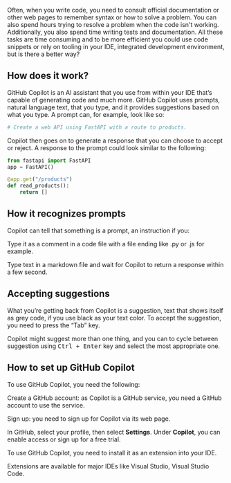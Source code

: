 Often, when you write code, you need to consult official documentation or other web pages to remember syntax or how to solve a problem. You can also spend hours trying to resolve a problem when the code isn't working. Additionally, you also spend time writing tests and documentation. All these tasks are time consuming and to be more efficient you could use code snippets or rely on tooling in your IDE, integrated development environment, but is there a better way?

## How does it work?

GitHub Copilot is an AI assistant that you use from within your IDE that’s capable of generating code and much more. GitHub Copilot uses prompts, natural language text, that you type, and it provides suggestions based on what you type. A prompt can, for example, look like so:

```python
# Create a web API using FastAPI with a route to products.
```

Copilot then goes on to generate a response that you can choose to accept or reject. A response to the prompt could look similar to the following:

```python
from fastapi import FastAPI
app = FastAPI()

@app.get("/products")
def read_products():
    return []
```

## How it recognizes prompts

Copilot can tell that something is a prompt, an instruction if you:

Type it as a comment in a code file with a file ending like .py or .js for example.

Type text in a markdown file and wait for Copilot to return a response within a few second.

## Accepting suggestions

What you’re getting back from Copilot is a suggestion, text that shows itself as grey code, if you use black as your text color. To accept the suggestion, you need to press the “Tab” key.

Copilot might suggest more than one thing, and you can to cycle between suggestion using <kbd>Ctrl + Enter</kbd> key and select the most appropriate one.

## How to set up GitHub Copilot

To use GitHub Copilot, you need the following:

Create a GitHub account: as Copilot is a GitHub service, you need a GitHub account to use the service.

Sign up: you need to sign up for Copilot via its web page.

In GitHub, select your profile, then select **Settings**. Under **Copilot**, you can enable access or sign up for a free trial.

To use GitHub Copilot, you need to install it as an extension into your IDE.

Extensions are available for major IDEs like Visual Studio, Visual Studio Code.
